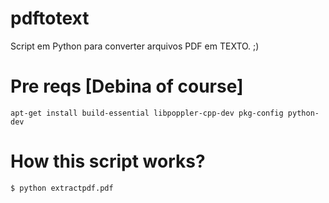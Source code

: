 # pdftotext
Script em Python para converter arquivos PDF em TEXTO. ;)

# Pre reqs [Debina of course]
```
apt-get install build-essential libpoppler-cpp-dev pkg-config python-dev
``` 

# How this script works?
```
$ python extractpdf.pdf
``` 
